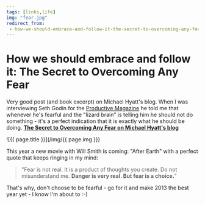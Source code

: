 ```yaml
---
tags: [links,life]
img: "fear.jpg"
redirect_from:
 - how-we-should-embrace-and-follow-it-the-secret-to-overcoming-any-fear
---
```


# How we should embrace and follow it: The Secret to Overcoming Any Fear

Very good post (and book excerpt) on Michael Hyatt's blog. When I was interviewing Seth Godin for the [Productive Magazine](https://sliwinski.com/productive_magazine) he told me that whenever he's fearful and the "lizard brain" is telling him he should not do something - it's a perfect indication that it is exactly what he should be doing. **[The Secret to Overcoming Any Fear on Michael Hyatt's blog](https://michaelhyatt.com/overcoming-any-fear.html)**

<!--More-->

![{{ page.title }}](/img/{{ page.img }})

This year a new movie with Will Smith is coming: "After Earth" with a perfect quote that keeps ringing in my mind:

> "Fear is not real. It is a product of thoughts you create. Do not misunderstand me. **Danger is very real. But fear is a choice.**"

That's why, don't choose to be fearful - go for it and make 2013 the best year yet - I know I'm about to :-)

[n]: https://michael.gratis/nozbe